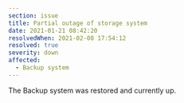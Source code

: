 ```yaml
---
section: issue
title: Partial outage of storage system
date: 2021-01-21 08:42:20
resolvedWhen: 2021-02-08 17:54:12
resolved: true
severity: down
affected:
  - Backup system
---
```

The Backup system was restored and currently up.
